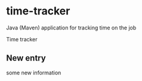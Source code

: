 # time-tracker
Java (Maven) application for tracking time on the job

Time tracker

## New entry

some new information
